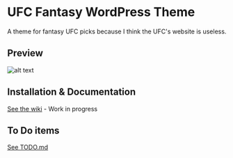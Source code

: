 # UFC Fantasy WordPress Theme

A theme for fantasy UFC picks because I think the UFC's website is useless.

## Preview

![alt text](multi.jpg "preview")

## Installation & Documentation

[See the wiki](https://github.com/danxfisher/UFC-Fantasy-WordPress-Theme/wiki) - Work in progress

## To Do items

[See TODO.md](/TODO%20-%20Log.md)
